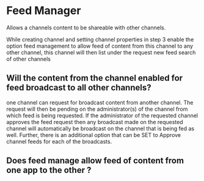 
# Feed Manager
Allows a channels content to be shareable with other channels. 

While creating channel and setting channel properties in step 3 enable the option feed management to allow feed of content from this channel to any other channel, this channel will then list under the request new feed search of other channels


## Will the content from the channel enabled for feed broadcast to all other channels?
one channel can request for broadcast content from another channel. The request will then be pending on the administrator(s) of the channel from which feed is being requested. If the administrator of the requested channel approves the feed request then any broadcast made on the requested channel will automatically be broadcast on the channel that is being fed as well. Further, there is an additional option that can be SET to Approve channel feeds for each of the broadcasts.

## Does feed manage allow feed of content from one app to the other ?
<!--stackedit_data:
eyJoaXN0b3J5IjpbNjkxMjQyMTAzXX0=
-->